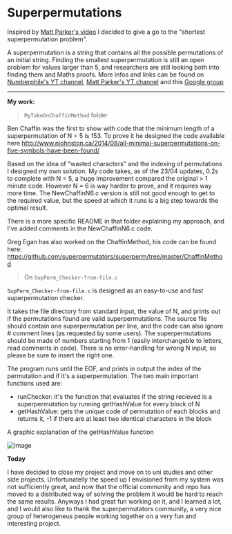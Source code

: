 # Superpermutations

Inspired by [Matt Parker's video](https://www.youtube.com/watch?v=OZzIvl1tbPo) I decided to give a go to the "shortest superpermutation problem".


A superpermutation is a string that contains all the possible permutations of an initial string. Finding the smallest superpermutation is still an open problem for values larger than 5, and researchers are still looking both into finding them and Maths proofs. More infos and links can be found on [Numberphile's YT channel](https://www.youtube.com/user/numberphile), [Matt Parker's YT channel](https://www.youtube.com/user/standupmaths/videos) and this [Google group](https://groups.google.com/forum/#!forum/superpermutators)

___

**My work:**

> `MyTakeOnChaffinMethod` folder

Ben Chaffin was the first to show with code that the minimum length of a superpermutation of N = 5 is 153. To prove it he designed the code available here http://www.njohnston.ca/2014/08/all-minimal-superpermutations-on-five-symbols-have-been-found/

Based on the idea of "wasted characters" and the indexing of permutations I designed my own solution. My code takes, as of the 23/04 updates, 0.2s to complete with N = 5, a huge improvement compared the original > 1 minute code. However N = 6 is way harder to prove, and it requires way more time. The NewChaffinN6.c version is still not good enough to get to the required value, but the speed at which it runs is a big step towards the optimal result.  

There is a more specific README in that folder explaining my approach, and I've added comments in the NewChaffinN6.c code.


Greg Egan has also worked on the ChaffinMethod, his code can be found here:
https://github.com/superpermutators/superperm/tree/master/ChaffinMethod

>On `SupPerm_Checker-from-file.c` 

`SupPerm_Checker-from-file.c` is designed as an easy-to-use and fast superpermutation checker.

It takes the file directory from standard input, the value of N, and prints out if the permutations found are valid superpermutations. The source file should contain one superpermutation per line, and the code can also ignore # comment lines (as requested by some users). The superpermutations should be made of numbers starting from 1 (easily interchangeble to letters, read comments in code). There is no error-handling for wrong N input, so please be sure to insert the right one.

The program runs until the EOF, and prints in output the index of the permutation and if it's a superpermutation. The two main important functions used are:
* runChecker: it's the function that evaluates if the string recieved is a superpermutation by running getHashValue for every block of N
* getHashValue: gets the unique code of permutation of each blocks and returns it, -1 if there are at least two identical characters in the block

A graphic explanation of the getHashValue function

![image](https://i.imgur.com/QQyH8UT.jpg)

**Today**

I have decided to close my project and move on to uni studies and other side projects. Unfortunatelly the speed up I envisioned from my system was not sufficiently great, and now that the official community and repo has moved to a distributed way of solving the problem it would be hard to reach the same results. Anyways I had great fun working on it, and I learned a lot, and I would also like to thank the superpermutators community, a very nice group of heterogeneus people working together on a very fun and interesting project.

